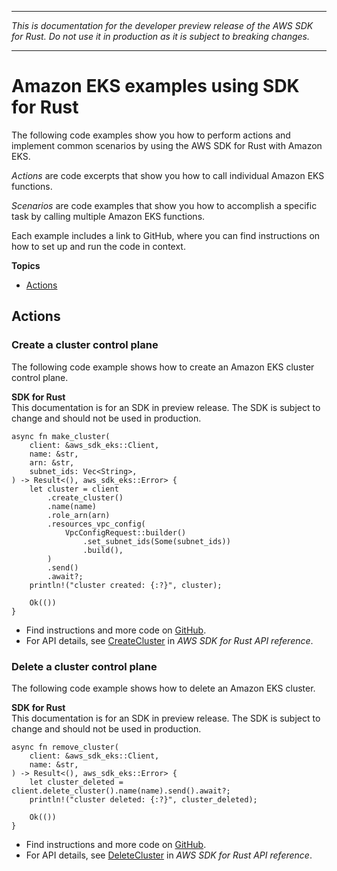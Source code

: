--------

 *This is documentation for the developer preview release of the AWS SDK for Rust\. Do not use it in production as it is subject to breaking changes\.* 

--------

# Amazon EKS examples using SDK for Rust<a name="rust_eks_code_examples"></a>

The following code examples show you how to perform actions and implement common scenarios by using the AWS SDK for Rust with Amazon EKS\.

*Actions* are code excerpts that show you how to call individual Amazon EKS functions\.

*Scenarios* are code examples that show you how to accomplish a specific task by calling multiple Amazon EKS functions\.

Each example includes a link to GitHub, where you can find instructions on how to set up and run the code in context\.

**Topics**
+ [Actions](#w14aac14b9c35c13)

## Actions<a name="w14aac14b9c35c13"></a>

### Create a cluster control plane<a name="eks_CreateCluster_rust_topic"></a>

The following code example shows how to create an Amazon EKS cluster control plane\.

**SDK for Rust**  
This documentation is for an SDK in preview release\. The SDK is subject to change and should not be used in production\.
  

```
async fn make_cluster(
    client: &aws_sdk_eks::Client,
    name: &str,
    arn: &str,
    subnet_ids: Vec<String>,
) -> Result<(), aws_sdk_eks::Error> {
    let cluster = client
        .create_cluster()
        .name(name)
        .role_arn(arn)
        .resources_vpc_config(
            VpcConfigRequest::builder()
                .set_subnet_ids(Some(subnet_ids))
                .build(),
        )
        .send()
        .await?;
    println!("cluster created: {:?}", cluster);

    Ok(())
}
```
+  Find instructions and more code on [GitHub](https://github.com/awsdocs/aws-doc-sdk-examples/tree/main/rust_dev_preview/eks#code-examples)\. 
+  For API details, see [CreateCluster](https://docs.rs/releases/search?query=aws-sdk) in *AWS SDK for Rust API reference*\. 

### Delete a cluster control plane<a name="eks_DeleteCluster_rust_topic"></a>

The following code example shows how to delete an Amazon EKS cluster\.

**SDK for Rust**  
This documentation is for an SDK in preview release\. The SDK is subject to change and should not be used in production\.
  

```
async fn remove_cluster(
    client: &aws_sdk_eks::Client,
    name: &str,
) -> Result<(), aws_sdk_eks::Error> {
    let cluster_deleted = client.delete_cluster().name(name).send().await?;
    println!("cluster deleted: {:?}", cluster_deleted);

    Ok(())
}
```
+  Find instructions and more code on [GitHub](https://github.com/awsdocs/aws-doc-sdk-examples/tree/main/rust_dev_preview/eks#code-examples)\. 
+  For API details, see [DeleteCluster](https://docs.rs/releases/search?query=aws-sdk) in *AWS SDK for Rust API reference*\. 